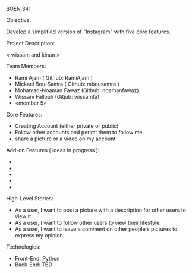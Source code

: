 SOEN 341 

Objective:

Develop a simplified version of "Instagram" with five core features. 


Project Description: 

< wissam and kinan >
 

Team Members: 

- Rami Ajam ( Github: RamiAjam )
- Mickael Bou-Samra ( Github: mbousamra )
- Mohamad-Noaman Fawaz (Github: noamanfawaz)
- Wissam Fallouh (Gitjub: wissamfa)
- <member 5>


Core Features: 

- Creating Account (either private or public) 
- Follow other accounts and perimt them to follow me
- share a picture or a video on my account  

Add-on Features ( ideas in progress ): 

- <kinan>
- <kinan>
- <kinan>
- <kinan>
- <kinan>


High-Level Stories: 

- As a user, I want to post a picture with a description for other users to view it.
- As a user, I want to follow other users to view their lifestyle.
- As a user, I want to leave a comment on other people's pictures to express my opinion.


Technologies:

- Front-End: Python 
- Back-End: TBD



